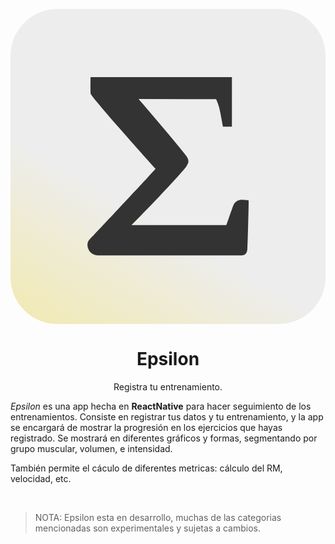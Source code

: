 <svg xmlns="http://www.w3.org/2000/svg" xmlns:xlink="http://www.w3.org/1999/xlink" viewBox="0 0 489.8 489.8"><defs><linearGradient id="a" x1="322.23" y1="111.42" x2="-298.79" y2="1183.31" gradientUnits="userSpaceOnUse"><stop offset="0.19" stop-color="#ededed"/><stop offset="1" stop-color="#ffde00"/></linearGradient></defs><title>500</title><rect width="489.8" height="489.8" rx="72.79" ry="72.79" style="fill:url(#a)"/><path d="M426,368.66v5c0,6-1.35,61.94-2,70.78s-6,9.57-8.61,9.57H192.06c-7.14,0-12.7-3.91-15-9.12-3.06-6.91-2-13,3.17-17.31C183.56,424.51,242.73,361,268,334c6.46-6.91,11.33-12.32,13.26-14.36-14.17-15.76-100.65-112.59-101-117.24-0.23-3.74-.23-9.48-0.23-13.33L180.16,177H400v77H386l-2.27-12.49c-1.13-5.78-2.15-11.86-3.63-17.64a87.47,87.47,0,0,0-3.63-10.29,24.07,24.07,0,0,0-1.13-2.48L254.86,211c15.87,18.25,58.83,68.83,71.86,85.38a35,35,0,0,1,4.53,6.87,9.85,9.85,0,0,1,.23,8.37,29.42,29.42,0,0,1-5,7.6C310.62,338.19,264.83,386,243.75,407H391.22c1.81-4,5-14.75,8.16-22.91l2-5.67c4.19-11.45,11.44-11.51,22.1-10.26Z" transform="translate(-55.72 -70.98)" style="fill:#333"/></svg>

 <h1 align="center"><b>Epsilon</b></h1>
  <p align="center">
  Registra tu entrenamiento.
    <br />
 

*Epsilon* es una app hecha en **ReactNative** para hacer seguimiento de los entrenamientos. Consiste en registrar tus datos y tu entrenamiento, y la app se encargará de mostrar la progresión en los ejercicios que hayas registrado. Se mostrará en diferentes gráficos y formas, segmentando por grupo muscular, volumen, e intensidad. 

También permite el cáculo de diferentes metricas: cálculo del RM, velocidad, etc.

<br/>

> NOTA: Epsilon esta en desarrollo, muchas de las categorias mencionadas son experimentales y sujetas a cambios.
